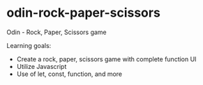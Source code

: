 # odin-rock-paper-scissors
Odin - Rock, Paper, Scissors game

Learning goals:
- Create a rock, paper, scissors game with complete function UI
- Utilize Javascript 
- Use of let, const, function, and more